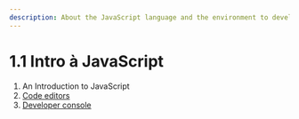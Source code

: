 ```yaml
---
description: About the JavaScript language and the environment to develop with it.
---
```


# 1.1 Intro à JavaScript



1. An Introduction to JavaScript
2. [Code editors](https://javascript.info/code-editors)
3. [Developer console](https://javascript.info/devtools)



